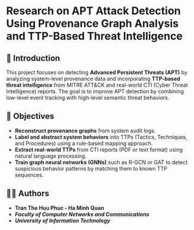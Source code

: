 # Research on APT Attack Detection Using Provenance Graph Analysis and TTP-Based Threat Intelligence

## 📌 Introduction

This project focuses on detecting **Advanced Persistent Threats (APT)** by analyzing system-level provenance data and incorporating **TTP-based threat intelligence** from MITRE ATT&CK and real-world CTI (Cyber Threat Intelligence) reports. The goal is to improve APT detection by combining low-level event tracking with high-level semantic threat behaviors.

## 🎯 Objectives

- **Reconstruct provenance graphs** from system audit logs.
- **Label and abstract system behaviors** into TTPs (Tactics, Techniques, and Procedures) using a rule-based mapping approach.
- **Extract real-world TTPs** from CTI reports (PDF or text format) using natural language processing.
- **Train graph neural networks (GNNs)** such as R-GCN or GAT to detect suspicious behavior patterns by matching them to known TTP sequences.

## 🧑‍💻 Authors
- **Tran The Huu Phuc - Ha Minh Quan**
- ***Faculty of Computer Networks and Communications***
- ***University of Information Technology***
